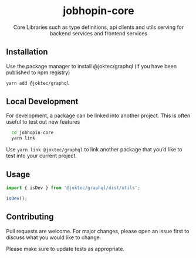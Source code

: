 <div align="center">
  <h1>jobhopin-core</h1>
  <p>Core Libraries such as type definitions, api clients and utils serving for backend services and frontend services</p>
  </div>
</div>

## Installation

Use the package manager to install @joktec/graphql (if you have been published to npm registry)

```bash
yarn add @joktec/graphql
```

## Local Development
For development, a package can be linked into another project. This is often useful to test out new features

```bash
  cd jobhopin-core
  yarn link
```

Use `yarn link @joktec/graphql` to link another package that you’d like to test into your current project.

## Usage

```javascript
import { isDev } from '@joktec/graphql/dist/utils';

isDev();
```

## Contributing

Pull requests are welcome. For major changes, please open an issue first to discuss what you would like to change.

Please make sure to update tests as appropriate.
